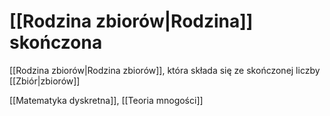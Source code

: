 # [[Rodzina zbiorów|Rodzina]] skończona
[[Rodzina zbiorów|Rodzina zbiorów]], która składa się ze skończonej liczby [[Zbiór|zbiorów]]


[[Matematyka dyskretna]], [[Teoria mnogości]]